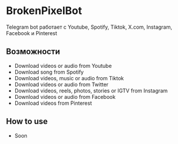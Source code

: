 # BrokenPixelBot

Telegram bot работает с Youtube, Spotify, Tiktok, X.com, Instagram, Facebook и Pinterest

## Возможности

-   Download videos or audio from Youtube
-   Download song from Spotify
-   Download videos, music or audio from Tiktok
-   Download videos or audio from Twitter
-   Download videos, reels, photos, stories or IGTV from Instagram
-   Download videos or audio from Facebook
-   Download videos from Pinterest

## How to use

-   Soon
